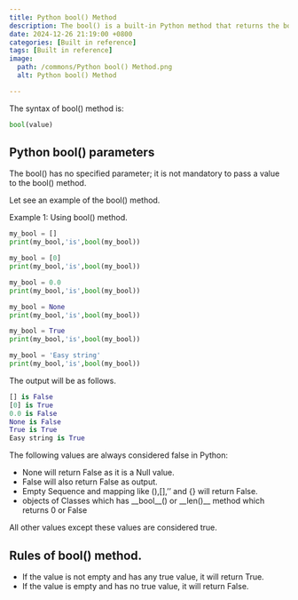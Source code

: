 ```yaml
---
title: Python bool() Method
description: The bool() is a built-in Python method that returns the boolean(True or False)  value of a specified given object using python’s standard truth testing procedure.
date: 2024-12-26 21:19:00 +0800
categories: [Built in reference]
tags: [Built in reference]
image:
  path: /commons/Python bool() Method.png
  alt: Python bool() Method

---
```



The syntax of bool() method is:

```python
bool(value)
```

## Python bool() parameters

The bool()  has no specified parameter; it is not mandatory to pass a value to the bool() method. 

<script type="text/javascript">
	atOptions = {
		'key' : '98858c4e91885e00ea9926beee01c03e',
		'format' : 'iframe',
		'height' : 90,
		'width' : 728,
		'params' : {}
	};
</script>
<script type="text/javascript" src="//www.highperformanceformat.com/98858c4e91885e00ea9926beee01c03e/invoke.js"></script>
Let see an example of the bool() method.

Example 1: Using bool() method.

```python
my_bool = []
print(my_bool,'is',bool(my_bool))

my_bool = [0]
print(my_bool,'is',bool(my_bool))

my_bool = 0.0
print(my_bool,'is',bool(my_bool))

my_bool = None
print(my_bool,'is',bool(my_bool))

my_bool = True
print(my_bool,'is',bool(my_bool))

my_bool = 'Easy string'
print(my_bool,'is',bool(my_bool))
```

The output will be as follows.

```python
[] is False
[0] is True
0.0 is False
None is False
True is True
Easy string is True
```

<script type="text/javascript">
	atOptions = {
		'key' : '98858c4e91885e00ea9926beee01c03e',
		'format' : 'iframe',
		'height' : 90,
		'width' : 728,
		'params' : {}
	};
</script>
<script type="text/javascript" src="//www.highperformanceformat.com/98858c4e91885e00ea9926beee01c03e/invoke.js"></script>
The following values are always considered false in Python:

* None will return False as it is a Null value.  
* False will also return False as output.  
* Empty Sequence  and mapping like (),\[\],’’ and {} will return False.  
* objects of Classes which has \_\_bool\_\_() or \_\_len()\_\_ method which returns 0 or False

All other values except these values are considered true.

<script type="text/javascript">
	atOptions = {
		'key' : '98858c4e91885e00ea9926beee01c03e',
		'format' : 'iframe',
		'height' : 90,
		'width' : 728,
		'params' : {}
	};
</script>
<script type="text/javascript" src="//www.highperformanceformat.com/98858c4e91885e00ea9926beee01c03e/invoke.js"></script>
## Rules of bool() method.

* If the value is not empty and has any true value, it will return True.  
* If the value is empty and has no true value, it will return False.